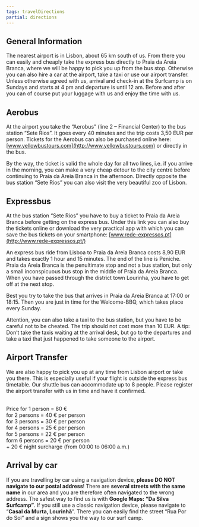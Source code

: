 ```yaml
---
tags: travelDirections
partial: directions
---
```


## General Information

The nearest airport is in Lisbon, about 65 km south of us. From there you can easily and cheaply take the express bus directly to Praia da Areia Branca, where we will be happy to pick you up from the bus stop. Otherwise you can also hire a car at the airport, take a taxi or use our airport transfer. Unless otherwise agreed with us, arrival and check-in at the Surfcamp is on Sundays and starts at 4 pm and departure is until 12 am. Before and after you can of course put your luggage with us and enjoy the time with us.

## Aerobus

At the airport you take the “Aerobus” (line 2 – Financial Center) to the bus station “Sete Rios”. It goes every 40 minutes and the trip costs 3,50 EUR per person. Tickets for the Aerobus can also be purchased online here: [www.yellowbustours.com](http://www.yellowbustours.com) or directly in the bus.

By the way, the ticket is valid the whole day for all two lines, i.e. if you arrive in the morning, you can make a very cheap detour to the city centre before continuing to Praia da Areia Branca in the afternoon. Directly opposite the bus station “Sete Rios” you can also visit the very beautiful zoo of Lisbon. 

## Expressbus

At the bus station “Sete Rios” you have to buy a ticket to Praia da Areia Branca before getting on the express bus. Under this link you can also buy the tickets online or download the very practical app with which you can save the bus tickets on your smartphone: [www.rede-expressos.pt](http://www.rede-expressos.pt/)

An express bus ride from Lisboa to Praia da Areia Branca costs 8,90 EUR and takes exactly 1 hour and 15 minutes. The end of the line is Peniche. Praia da Areia Branca is the penultimate stop and not a bus station, but only a small inconspicuous bus stop in the middle of Praia da Areia Branca. When you have passed through the district town Lourinha, you have to get off at the next stop.

Best you try to take the bus that arrives in Praia da Areia Branca at 17:00 or 18:15. Then you are just in time for the Welcome-BBQ, which takes place every Sunday.

Attention, you can also take a taxi to the bus station, but you have to be careful not to be cheated. The trip should not cost more than 10 EUR. A tip: Don’t take the taxis waiting at the arrival desk, but go to the departures and take a taxi that just happened to take someone to the airport.

## Airport Transfer

We are also happy to pick you up at any time from Lisbon airport or take you there. This is especially useful if your flight is outside the express bus timetable. Our shuttle bus can accommodate up to 8 people. Please register the airport transfer with us in time and have it confirmed.

<div style="white-space: pre">
Price for 1 person = 80 €
for 2 persons = 40 € per person
for 3 persons = 30 € per person
for 4 persons = 25 € per person
for 5 persons = 22 € per person
form 6 persons = 20 € per person
+ 20 € night surcharge (from 00:00 to 06:00 a.m.)
</div>

## Arrival by car

If you are travelling by car using a navigation device, **please DO NOT navigate to our postal address**! There are **several streets with the same name** in our area and you are therefore often navigated to the wrong address. The safest way to find us is with **Google Maps: “Da Silva Surfcamp”**. If you still use a classic navigation device, please navigate to “**Casal da Murta, Lourinhã**”. There you can easily find the street “Rua Por do Sol” and a sign shows you the way to our surf camp.
